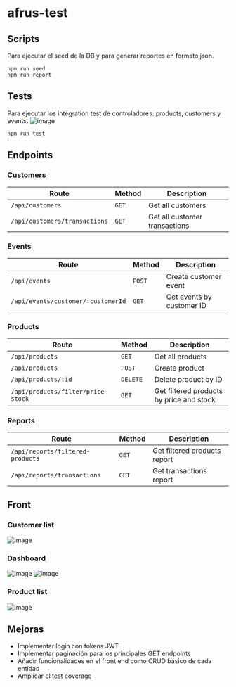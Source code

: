 # afrus-test

## Scripts 
Para ejecutar el seed de la DB y para generar reportes en formato json.
```
npm run seed
npm run report
```

## Tests 
Para ejecutar los integration test de controladores: products, customers y events. 
![image](https://github.com/user-attachments/assets/78b18b31-fd02-41d9-9617-92d8774428bf)
```
npm run test
```

## Endpoints 
### Customers
| Route | Method | Description |
|-------|---------|------------|
| `/api/customers` | `GET` | Get all customers |
| `/api/customers/transactions` | `GET` | Get all customer transactions |

### Events
| Route | Method | Description |
|-------|---------|------------|
| `/api/events` | `POST` | Create customer event |
| `/api/events/customer/:customerId` | `GET` | Get events by customer ID |

### Products
| Route | Method | Description |
|-------|---------|------------|
| `/api/products` | `GET` | Get all products |
| `/api/products` | `POST` | Create product |
| `/api/products/:id` | `DELETE` | Delete product by ID |  
| `/api/products/filter/price-stock` | `GET` | Get filtered products by price and stock |

### Reports
| Route | Method | Description |
|-------|---------|------------|
| `/api/reports/filtered-products` | `GET` | Get filtered products report |
| `/api/reports/transactions` | `GET` | Get transactions report |

## Front
### Customer list 
![image](https://github.com/user-attachments/assets/02e4b6ab-8c20-45a1-91a6-6164400f1956)

### Dashboard 
![image](https://github.com/user-attachments/assets/90c01ff9-b0cd-44e9-a8ed-8bee46d20c99)
![image](https://github.com/user-attachments/assets/05c4407a-c7f2-41b7-ac71-568a07315c57)

### Product list
![image](https://github.com/user-attachments/assets/bd50f6f9-8387-44f7-b9e3-6496e85a026a)

## Mejoras 
* Implementar login con tokens JWT
* Implementar paginación para los principales GET endpoints
* Añadir funcionalidades en el front end como CRUD básico de cada entidad
* Amplicar el test coverage 

